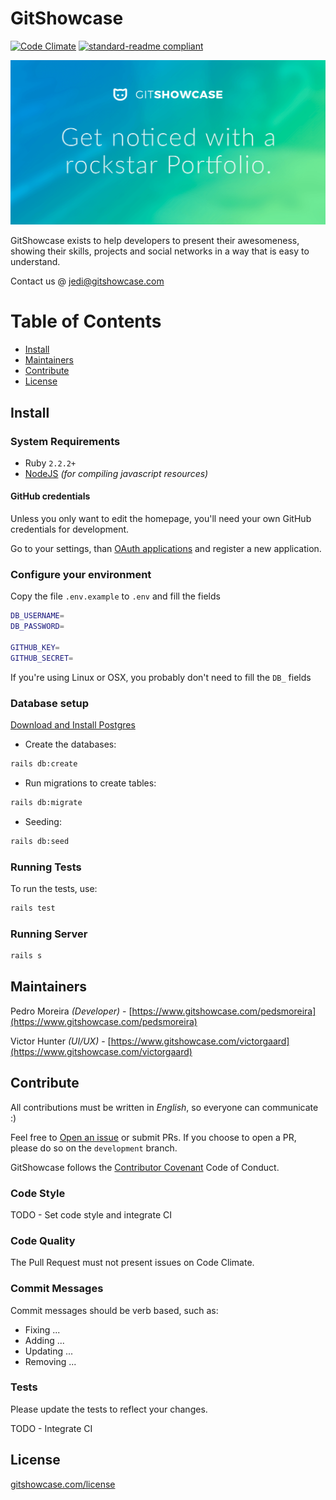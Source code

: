 # GitShowcase

[![Code Climate](https://codeclimate.com/github/pedsmoreira/gitshowcase/badges/gpa.svg)](https://codeclimate.com/github/pedsmoreira/gitshowcase)
[![standard-readme compliant](https://img.shields.io/badge/readme%20style-standard-brightgreen.svg)](https://github.com/RichardLitt/standard-readme)

![Get noticed with a rockstar Portfolio](./public/preview.png)

GitShowcase exists to help developers to present their awesomeness, showing their skills, projects and social networks
in a way that is easy to understand.

Contact us @ [jedi@gitshowcase.com](mailto:jedi@gitshowcase.com)

# Table of Contents
- [Install](#install)
- [Maintainers](#maintainers)
- [Contribute](#contribute)
- [License](#license)

## Install

### System Requirements
- Ruby `2.2.2+`
- [NodeJS](https://nodejs.org/) _(for compiling javascript resources)_

#### GitHub credentials

Unless you only want to edit the homepage, you'll need your own GitHub credentials for development.
 
Go to your settings, than [OAuth applications](https://github.com/settings/developers) and register a new application.

### Configure your environment

Copy the file `.env.example` to `.env` and fill the fields

```bash
DB_USERNAME=
DB_PASSWORD=

GITHUB_KEY=
GITHUB_SECRET=
```

If you're using Linux or OSX, you probably don't need to fill the `DB_` fields

### Database setup

[Download and Install Postgres](https://www.postgresql.org/download/)

- Create the databases:
```bash
rails db:create
```

- Run migrations to create tables:
```bash
rails db:migrate
```

- Seeding:
```bash
rails db:seed
```

### Running Tests

To run the tests, use:

```bash
rails test
```

### Running Server

```bash
rails s
```

## Maintainers

Pedro Moreira _(Developer)_ - [https://www.gitshowcase.com/pedsmoreira](https://www.gitshowcase.com/pedsmoreira)

Victor Hunter _(UI/UX)_ - [https://www.gitshowcase.com/victorgaard](https://www.gitshowcase.com/victorgaard)

## Contribute

All contributions must be written in *English*, so everyone can communicate :)

Feel free to [Open an issue](https://github.com/pedsmoreira/gitshowcase/issues/new) or submit PRs. If you choose
to open a PR, please do so on the `development` branch.

GitShowcase follows the [Contributor Covenant](http://contributor-covenant.org/version/1/4) Code of Conduct.

### Code Style

TODO - Set code style and integrate CI

### Code Quality

The Pull Request must not present issues on Code Climate.  

### Commit Messages

Commit messages should be verb based, such as:

- Fixing ...
- Adding ...
- Updating ...
- Removing ...

### Tests

Please update the tests to reflect your changes.

TODO - Integrate CI

## License

[gitshowcase.com/license](http://gitshowcase.com/license)
